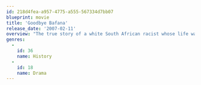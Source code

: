 ```yaml
---
id: 218d4fea-a957-4775-a555-567334d7bb07
blueprint: movie
title: 'Goodbye Bafana'
release_date: '2007-02-11'
overview: "The true story of a white South African racist whose life was profoundly altered by the black prisoner he guarded for twenty years. The prisoner's name was Nelson Mandela."
genres:
  -
    id: 36
    name: History
  -
    id: 18
    name: Drama
---
```

